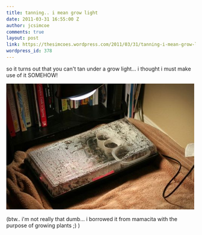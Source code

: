 ```yaml
---
title: tanning.. i mean grow light
date: 2011-03-31 16:55:00 Z
author: jcsimcoe
comments: true
layout: post
link: https://thesimcoes.wordpress.com/2011/03/31/tanning-i-mean-grow-light/
wordpress_id: 378
---
```


so it turns out that you can't tan under a grow light… i thought i must make use of it SOMEHOW! 




![](/public/assets/tumblr_lixlnyJE3V1qb8l8q.jpg)




(btw.. i'm not really that dumb… i borrowed it from mamacita with the purpose of growing plants ;) )
